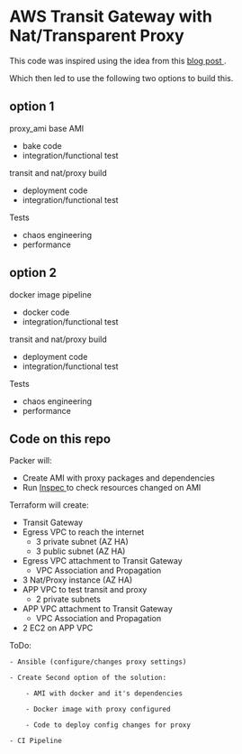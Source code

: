 # AWS Transit Gateway with Nat/Transparent Proxy

This code was inspired using the idea from this [ blog post ](https://aws.amazon.com/blogs/security/how-to-add-dns-filtering-to-your-nat-instance-with-squid/).

Which then led to use the following two options to build this.

## option 1
proxy_ami base AMI
  - bake code
  - integration/functional test

transit and nat/proxy build
  - deployment code
  - integration/functional test

Tests
  - chaos engineering
  - performance

## option 2
docker image pipeline
  - docker code
  - integration/functional test

transit and nat/proxy build
  - deployment code
  - integration/functional test

Tests
  - chaos engineering
  - performance


## Code on this repo

Packer will:
  - Create AMI with proxy packages and dependencies
  - Run [ Inspec ](https://www.inspec.io/) to check resources changed on AMI


Terraform will create:
  - Transit Gateway
  - Egress VPC to reach the internet
      - 3 private subnet (AZ HA)
      - 3 public subnet (AZ HA)
  - Egress VPC attachment to Transit Gateway
      - VPC Association and Propagation
  - 3 Nat/Proxy instance (AZ HA)
  - APP VPC to test transit and proxy
      - 2 private subnets
  - APP VPC attachment to Transit Gateway
      - VPC Association and Propagation
  - 2 EC2 on APP VPC


ToDo:

    - Ansible (configure/changes proxy settings)

    - Create Second option of the solution:

        - AMI with docker and it's dependencies

        - Docker image with proxy configured

        - Code to deploy config changes for proxy

    - CI Pipeline
